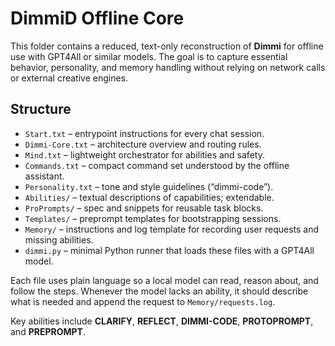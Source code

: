 # DimmiD Offline Core

This folder contains a reduced, text-only reconstruction of **Dimmi** for offline use with GPT4All or similar models.
The goal is to capture essential behavior, personality, and memory handling without relying on network calls or external creative engines.

## Structure
- `Start.txt` – entrypoint instructions for every chat session.
- `Dimmi-Core.txt` – architecture overview and routing rules.
- `Mind.txt` – lightweight orchestrator for abilities and safety.
- `Commands.txt` – compact command set understood by the offline assistant.
- `Personality.txt` – tone and style guidelines (“dimmi-code”).
- `Abilities/` – textual descriptions of capabilities; extendable.
- `ProPrompts/` – spec and snippets for reusable task blocks.
- `Templates/` – preprompt templates for bootstrapping sessions.
- `Memory/` – instructions and log template for recording user requests and missing abilities.
- `dimmi.py` – minimal Python runner that loads these files with a GPT4All model.

Each file uses plain language so a local model can read, reason about, and follow the steps.
Whenever the model lacks an ability, it should describe what is needed and append the request to `Memory/requests.log`.

Key abilities include **CLARIFY**, **REFLECT**, **DIMMI-CODE**, **PROTOPROMPT**, and **PREPROMPT**.

